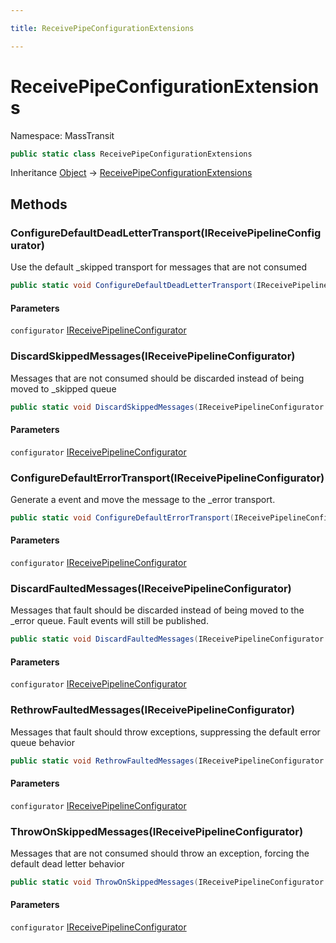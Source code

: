 ```yaml
---

title: ReceivePipeConfigurationExtensions

---
```


# ReceivePipeConfigurationExtensions

Namespace: MassTransit

```csharp
public static class ReceivePipeConfigurationExtensions
```

Inheritance [Object](https://learn.microsoft.com/en-us/dotnet/api/system.object) → [ReceivePipeConfigurationExtensions](../masstransit/receivepipeconfigurationextensions)

## Methods

### **ConfigureDefaultDeadLetterTransport(IReceivePipelineConfigurator)**

Use the default _skipped transport for messages that are not consumed

```csharp
public static void ConfigureDefaultDeadLetterTransport(IReceivePipelineConfigurator configurator)
```

#### Parameters

`configurator` [IReceivePipelineConfigurator](../../masstransit-abstractions/masstransit/ireceivepipelineconfigurator)<br/>

### **DiscardSkippedMessages(IReceivePipelineConfigurator)**

Messages that are not consumed should be discarded instead of being moved to _skipped queue

```csharp
public static void DiscardSkippedMessages(IReceivePipelineConfigurator configurator)
```

#### Parameters

`configurator` [IReceivePipelineConfigurator](../../masstransit-abstractions/masstransit/ireceivepipelineconfigurator)<br/>

### **ConfigureDefaultErrorTransport(IReceivePipelineConfigurator)**

Generate a  event and move the message to the _error transport.

```csharp
public static void ConfigureDefaultErrorTransport(IReceivePipelineConfigurator configurator)
```

#### Parameters

`configurator` [IReceivePipelineConfigurator](../../masstransit-abstractions/masstransit/ireceivepipelineconfigurator)<br/>

### **DiscardFaultedMessages(IReceivePipelineConfigurator)**

Messages that fault should be discarded instead of being moved to the _error queue. Fault events
 will still be published.

```csharp
public static void DiscardFaultedMessages(IReceivePipelineConfigurator configurator)
```

#### Parameters

`configurator` [IReceivePipelineConfigurator](../../masstransit-abstractions/masstransit/ireceivepipelineconfigurator)<br/>

### **RethrowFaultedMessages(IReceivePipelineConfigurator)**

Messages that fault should throw exceptions, suppressing the default error queue behavior

```csharp
public static void RethrowFaultedMessages(IReceivePipelineConfigurator configurator)
```

#### Parameters

`configurator` [IReceivePipelineConfigurator](../../masstransit-abstractions/masstransit/ireceivepipelineconfigurator)<br/>

### **ThrowOnSkippedMessages(IReceivePipelineConfigurator)**

Messages that are not consumed should throw an exception, forcing the default dead letter behavior

```csharp
public static void ThrowOnSkippedMessages(IReceivePipelineConfigurator configurator)
```

#### Parameters

`configurator` [IReceivePipelineConfigurator](../../masstransit-abstractions/masstransit/ireceivepipelineconfigurator)<br/>
